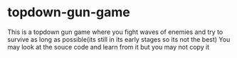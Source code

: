# topdown-gun-game
This is a topdown gun game where you fight waves of enemies and try to survive as long as possible(its still in its early stages so its not the best)
You may look at the souce code and learn from it but you may not copy it

